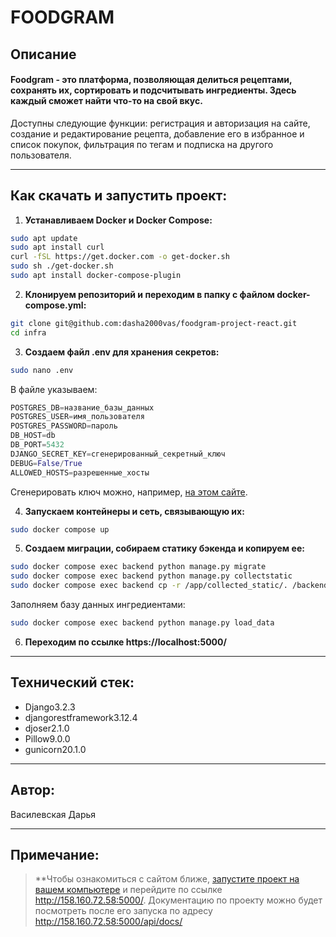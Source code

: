 # FOODGRAM

## Описание
<h4>Foodgram - это платформа, позволяющая делиться рецептами, сохранять их, сортировать и подсчитывать ингредиенты. Здесь каждый сможет найти что-то на свой вкус.</h4>

Доступны следующие функции: регистрация и авторизация на сайте, создание и редактирование рецепта, добавление его в избранное и список покупок, фильтрация по тегам и подписка на другого пользователя.

---

## Как скачать и запустить проект:
1. **Устанавливаем Docker и Docker Compose:**
```bash
sudo apt update
sudo apt install curl
curl -fSL https://get.docker.com -o get-docker.sh
sudo sh ./get-docker.sh
sudo apt install docker-compose-plugin 
```

2. **Клонируем репозиторий и переходим в папку с файлом docker-compose.yml:**
```bash
git clone git@github.com:dasha2000vas/foodgram-project-react.git
cd infra
```

3. **Создаем файл .env для хранения секретов:**
```bash
sudo nano .env
```
В файле указываем:
```python
POSTGRES_DB=название_базы_данных
POSTGRES_USER=имя_пользователя
POSTGRES_PASSWORD=пароль
DB_HOST=db
DB_PORT=5432
DJANGO_SECRET_KEY=сгенерированный_секретный_ключ
DEBUG=False/True
ALLOWED_HOSTS=разрешенные_хосты
```

Сгенерировать ключ можно, например, [на этом сайте](https://djecrety.ir/).

4. **Запускаем контейнеры и сеть, связывающую их:**
```bash
sudo docker compose up
```

5. **Создаем миграции, собираем статику бэкенда и копируем ее:**
```bash
sudo docker compose exec backend python manage.py migrate
sudo docker compose exec backend python manage.py collectstatic
sudo docker compose exec backend cp -r /app/collected_static/. /backend_static/static/
```

Заполняем базу данных ингредиентами:
```bash
sudo docker compose exec backend python manage.py load_data
```

6. **Переходим по ссылке https://localhost:5000/**

---

## Технический стек:
* Django3.2.3
* djangorestframework3.12.4
* djoser2.1.0
* Pillow9.0.0
* gunicorn20.1.0

---

## Автор:
Василевская Дарья

---

## Примечание:

>**Чтобы ознакомиться с сайтом ближе, [запустите проект на вашем компьютере](#как-скачать-и-запустить-проект) и перейдите по ссылке http://158.160.72.58:5000/. Документацию по проекту можно будет посмотреть после его запуска по адресу http://158.160.72.58:5000/api/docs/
